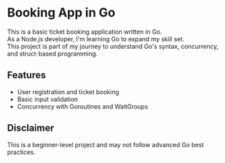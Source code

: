 # Booking App in Go
This is a basic ticket booking application written in Go.  
As a Node.js developer, I'm learning Go to expand my skill set.  
This project is part of my journey to understand Go's syntax, concurrency, and struct-based programming.

## Features
- User registration and ticket booking
- Basic input validation
- Concurrency with Goroutines and WaitGroups

## Disclaimer
This is a beginner-level project and may not follow advanced Go best practices.
